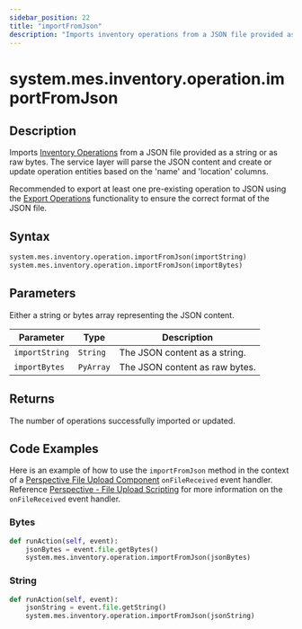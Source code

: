 ```yaml
---
sidebar_position: 22
title: "importFromJson"
description: "Imports inventory operations from a JSON file provided as a string or as raw bytes"
---
```


# system.mes.inventory.operation.importFromJson

## Description

Imports [Inventory Operations](../../data-model/inventory-operation-model/inventory-operation) from a JSON file provided as a string or as raw bytes.
The service layer will parse the JSON content and create or update operation entities based on the 'name' and 'location'
columns.

Recommended to export at least one pre-existing operation to JSON using the [Export Operations](export-as-json.md)
functionality to ensure the correct format of the JSON file.

## Syntax

```python
system.mes.inventory.operation.importFromJson(importString)
system.mes.inventory.operation.importFromJson(importBytes)
```

## Parameters

Either a string or bytes array representing the JSON content.

| Parameter          | Type     | Description                                                   |
| ------------------ |----------| ------------------------------------------------------------- |
| `importString`     | `String` | The JSON content as a string.                                  |
| `importBytes`      | `PyArray` | The JSON content as raw bytes.                                 |

## Returns

The number of operations successfully imported or updated.

## Code Examples

Here is an example of how to use the `importFromJson` method in the context of a [Perspective File Upload Component](https://www.docs.inductiveautomation.com/docs/8.1/appendix/components/perspective-components/perspective-input-palette/perspective-file-upload)
`onFileReceived` event handler. Reference [Perspective - File Upload Scripting](https://www.docs.inductiveautomation.com/docs/8.1/appendix/components/perspective-components/perspective-input-palette/perspective-file-upload/perspective-file-upload-scripting)
for more information on the `onFileReceived` event handler.

### Bytes
```python
def runAction(self, event):
	jsonBytes = event.file.getBytes()
	system.mes.inventory.operation.importFromJson(jsonBytes)
```

### String
```python
def runAction(self, event):
	jsonString = event.file.getString()
	system.mes.inventory.operation.importFromJson(jsonString)
```
